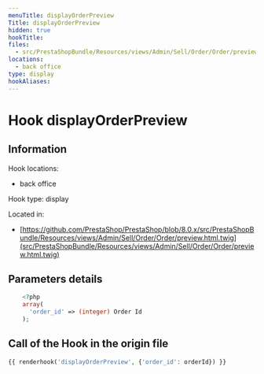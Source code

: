 ```yaml
---
menuTitle: displayOrderPreview
Title: displayOrderPreview
hidden: true
hookTitle: 
files:
  - src/PrestaShopBundle/Resources/views/Admin/Sell/Order/Order/preview.html.twig
locations:
  - back office
type: display
hookAliases:
---
```


# Hook displayOrderPreview

## Information

Hook locations: 
  - back office

Hook type: display

Located in: 
  - [https://github.com/PrestaShop/PrestaShop/blob/8.0.x/src/PrestaShopBundle/Resources/views/Admin/Sell/Order/Order/preview.html.twig](src/PrestaShopBundle/Resources/views/Admin/Sell/Order/Order/preview.html.twig)

## Parameters details

```php
    <?php
    array(
      'order_id' => (integer) Order Id
    );
```

## Call of the Hook in the origin file

```php
{{ renderhook('displayOrderPreview', {'order_id': orderId}) }}
```